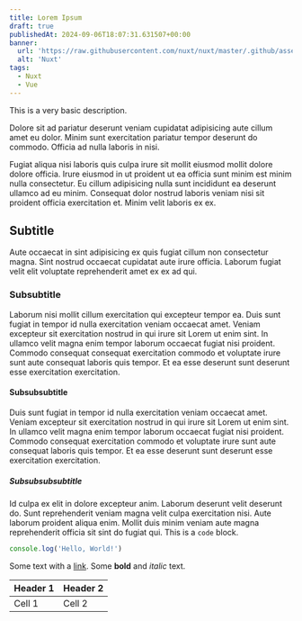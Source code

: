```yaml
---
title: Lorem Ipsum
draft: true
publishedAt: 2024-09-06T18:07:31.631507+00:00
banner:
  url: 'https://raw.githubusercontent.com/nuxt/nuxt/master/.github/assets/banner.svg'
  alt: 'Nuxt'
tags:
  - Nuxt
  - Vue
---
```


This is a very basic description.

Dolore sit ad pariatur deserunt veniam cupidatat adipisicing aute cillum amet eu
dolor. Minim sunt exercitation pariatur tempor deserunt do commodo. Officia ad
nulla laboris in nisi.

Fugiat aliqua nisi laboris quis culpa irure sit mollit eiusmod mollit dolore
dolore officia. Irure eiusmod in ut proident ut ea officia sunt minim est minim
nulla consectetur. Eu cillum adipisicing nulla sunt incididunt ea deserunt
ullamco ad eu minim. Consequat dolor nostrud laboris veniam nisi sit proident
officia exercitation et. Minim velit laboris ex ex.

## Subtitle

Aute occaecat in sint adipisicing ex quis fugiat cillum non consectetur magna.
Sint nostrud occaecat cupidatat aute irure officia. Laborum fugiat velit elit
voluptate reprehenderit amet ex ex ad qui.

### Subsubtitle

Laborum nisi mollit cillum exercitation qui excepteur tempor ea. Duis sunt
fugiat in tempor id nulla exercitation veniam occaecat amet. Veniam excepteur
sit exercitation nostrud in qui irure sit Lorem ut enim sint. In ullamco velit
magna enim tempor laborum occaecat fugiat nisi proident. Commodo consequat
consequat exercitation commodo et voluptate irure sunt aute consequat laboris
quis tempor. Et ea esse deserunt sunt deserunt esse exercitation exercitation.

#### Subsubsubtitle

Duis sunt fugiat in tempor id nulla exercitation veniam occaecat amet. Veniam
excepteur sit exercitation nostrud in qui irure sit Lorem ut enim sint. In
ullamco velit magna enim tempor laborum occaecat fugiat nisi proident. Commodo
consequat exercitation commodo et voluptate irure sunt aute consequat laboris
quis tempor. Et ea esse deserunt sunt deserunt esse exercitation exercitation.

##### Subsubsubsubtitle

Id culpa ex elit in dolore excepteur anim. Laborum deserunt velit deserunt do.
Sunt reprehenderit veniam magna velit culpa exercitation nisi. Aute laborum
proident aliqua enim. Mollit duis minim veniam aute magna reprehenderit officia
sit sint do fugiat qui. This is a `code` block.

```ts
console.log('Hello, World!')
```

Some text with a [link](https://nuxt.om). Some **bold** and *italic* text.

| Header 1 | Header 2 |
|----------|----------|
| Cell 1   | Cell 2   |
